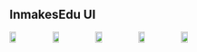 ## InmakesEdu  UI 

<div style="display: flex;flex-direction:'column';">
<img src="https://user-images.githubusercontent.com/81835507/203560989-f5bbc804-7331-40a1-8742-2aa843a37cb0.jpg" width=15% height=15%>
<img src="https://user-images.githubusercontent.com/81835507/203561019-a32ccb3a-a993-4a45-b272-d7a984b0f7dd.jpg" width=15% height=15%>
<img src="https://user-images.githubusercontent.com/81835507/203561055-d59572d2-7a30-42a8-acb7-ce163371285c.jpg" width=15% height=15%>
<img src="https://user-images.githubusercontent.com/81835507/203561076-70500575-7593-440f-bf5f-35f99ffdceda.jpg" width=15% height=15%>
<img src="https://user-images.githubusercontent.com/81835507/203561084-0f03c09d-dc0b-474c-b388-b069e2218861.jpg" width=15% height=15%>
</div>
